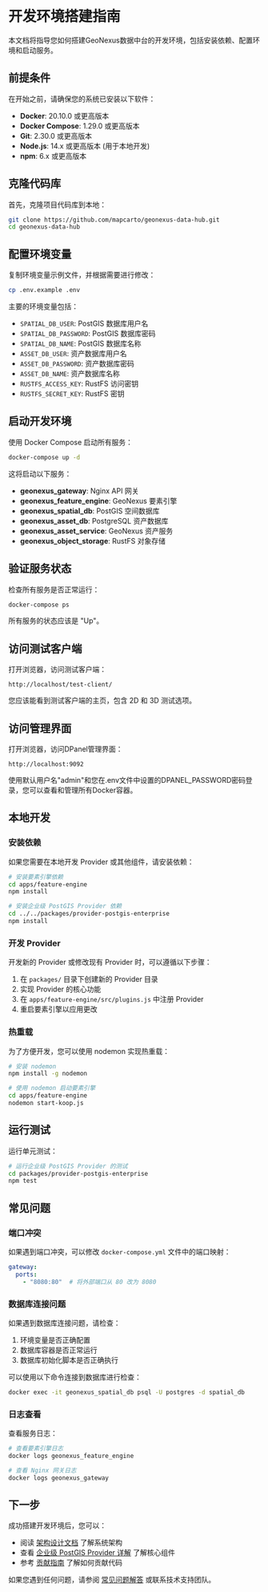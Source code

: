 # 开发环境搭建指南

本文档将指导您如何搭建GeoNexus数据中台的开发环境，包括安装依赖、配置环境和启动服务。

## 前提条件

在开始之前，请确保您的系统已安装以下软件：

- **Docker**: 20.10.0 或更高版本
- **Docker Compose**: 1.29.0 或更高版本
- **Git**: 2.30.0 或更高版本
- **Node.js**: 14.x 或更高版本 (用于本地开发)
- **npm**: 6.x 或更高版本

## 克隆代码库

首先，克隆项目代码库到本地：

```bash
git clone https://github.com/mapcarto/geonexus-data-hub.git
cd geonexus-data-hub
```

## 配置环境变量

复制环境变量示例文件，并根据需要进行修改：

```bash
cp .env.example .env
```

主要的环境变量包括：

- `SPATIAL_DB_USER`: PostGIS 数据库用户名
- `SPATIAL_DB_PASSWORD`: PostGIS 数据库密码
- `SPATIAL_DB_NAME`: PostGIS 数据库名称
- `ASSET_DB_USER`: 资产数据库用户名
- `ASSET_DB_PASSWORD`: 资产数据库密码
- `ASSET_DB_NAME`: 资产数据库名称
- `RUSTFS_ACCESS_KEY`: RustFS 访问密钥
- `RUSTFS_SECRET_KEY`: RustFS 密钥

## 启动开发环境

使用 Docker Compose 启动所有服务：

```bash
docker-compose up -d
```

这将启动以下服务：

- **geonexus_gateway**: Nginx API 网关
- **geonexus_feature_engine**: GeoNexus 要素引擎
- **geonexus_spatial_db**: PostGIS 空间数据库
- **geonexus_asset_db**: PostgreSQL 资产数据库
- **geonexus_asset_service**: GeoNexus 资产服务
- **geonexus_object_storage**: RustFS 对象存储

## 验证服务状态

检查所有服务是否正常运行：

```bash
docker-compose ps
```

所有服务的状态应该是 "Up"。

## 访问测试客户端

打开浏览器，访问测试客户端：

```
http://localhost/test-client/
```

您应该能看到测试客户端的主页，包含 2D 和 3D 测试选项。

## 访问管理界面

打开浏览器，访问DPanel管理界面：

```
http://localhost:9092
```

使用默认用户名"admin"和您在.env文件中设置的DPANEL_PASSWORD密码登录，您可以查看和管理所有Docker容器。

## 本地开发

### 安装依赖

如果您需要在本地开发 Provider 或其他组件，请安装依赖：

```bash
# 安装要素引擎依赖
cd apps/feature-engine
npm install

# 安装企业级 PostGIS Provider 依赖
cd ../../packages/provider-postgis-enterprise
npm install
```

### 开发 Provider

开发新的 Provider 或修改现有 Provider 时，可以遵循以下步骤：

1. 在 `packages/` 目录下创建新的 Provider 目录
2. 实现 Provider 的核心功能
3. 在 `apps/feature-engine/src/plugins.js` 中注册 Provider
4. 重启要素引擎以应用更改

### 热重载

为了方便开发，您可以使用 nodemon 实现热重载：

```bash
# 安装 nodemon
npm install -g nodemon

# 使用 nodemon 启动要素引擎
cd apps/feature-engine
nodemon start-koop.js
```

## 运行测试

运行单元测试：

```bash
# 运行企业级 PostGIS Provider 的测试
cd packages/provider-postgis-enterprise
npm test
```

## 常见问题

### 端口冲突

如果遇到端口冲突，可以修改 `docker-compose.yml` 文件中的端口映射：

```yaml
gateway:
  ports:
    - "8080:80"  # 将外部端口从 80 改为 8080
```

### 数据库连接问题

如果遇到数据库连接问题，请检查：

1. 环境变量是否正确配置
2. 数据库容器是否正常运行
3. 数据库初始化脚本是否正确执行

可以使用以下命令连接到数据库进行检查：

```bash
docker exec -it geonexus_spatial_db psql -U postgres -d spatial_db
```

### 日志查看

查看服务日志：

```bash
# 查看要素引擎日志
docker logs geonexus_feature_engine

# 查看 Nginx 网关日志
docker logs geonexus_gateway
```

## 下一步

成功搭建开发环境后，您可以：

- 阅读 [架构设计文档](../architecture/01_overall_architecture.md) 了解系统架构
- 查看 [企业级 PostGIS Provider 详解](../architecture/02_enterprise_postgis_provider.md) 了解核心组件
- 参考 [贡献指南](02_contribution_guide.md) 了解如何贡献代码

如果您遇到任何问题，请参阅 [常见问题解答](../03_faq.md) 或联系技术支持团队。